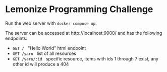 # Lemonize Programming Challenge

Run the web server with `docker compose up`.

The server can be accessed at http://localhost:9000/ and has the following endpoints:
  * `GET /` &nbsp; "Hello World" html endpoint
  * `GET /yarn` &nbsp; list of all resources
  * `GET /yarn/:id` &nbsp; specific resource, items with ids 1 through 7 exist, any other id will produce a 404